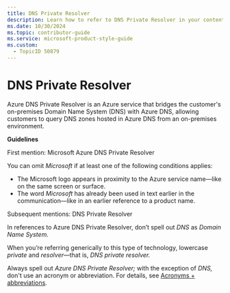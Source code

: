 ```yaml
---
title: DNS Private Resolver
description: Learn how to refer to DNS Private Resolver in your content.
ms.date: 10/30/2024
ms.topic: contributor-guide
ms.service: microsoft-product-style-guide
ms.custom:
  - TopicID 50879
---
```



# DNS Private Resolver

Azure DNS Private Resolver is an Azure service that bridges the customer's on-premises Domain Name System (DNS) with Azure DNS, allowing customers to query DNS zones hosted in Azure DNS from an on-premises environment.

**Guidelines**

First mention: Microsoft Azure DNS Private Resolver

You can omit *Microsoft* if at least one of the following conditions applies:

- The Microsoft logo appears in proximity to the Azure service name—like on the same screen or surface.
- The word *Microsoft* has already been used in text earlier in the communication—like in an earlier reference to a product name.

Subsequent mentions: DNS Private Resolver

In references to Azure DNS Private Resolver, don’t spell out *DNS* as *Domain Name System.*

When you’re referring generically to this type of technology, lowercase *private* and *resolver*—that is, *DNS private resolver.*

Always spell out *Azure DNS Private Resolver;* with the exception of *DNS,* don't use an acronym or abbreviation. For details, see [Acronyms + abbreviations](~\acronyms-and-abbreviations.md).




